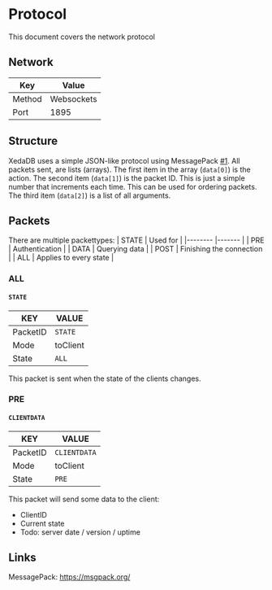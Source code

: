 # Protocol
This document covers the network protocol

## Network
| Key    	| Value 	    |
|--------	|-------	    |
| Method 	| Websockets   	|
| Port   	| 1895  	    |

## Structure
XedaDB uses a simple JSON-like protocol using MessagePack [#1](#links).
All packets sent, are lists (arrays).
The first item in the array (`data[0]`) is the action.
The second item (`data[1]`) is the packet ID. This is just a simple number that increments each time. This can be used for ordering packets.
The third item (`data[2]`) is a list of all arguments.

## Packets
There are multiple packettypes:
| STATE    	| Used for         	        |
|--------	|-------	                |
| PRE 	    | Authentication   	        |
| DATA   	| Querying data             |
| POST   	| Finishing the connection  |
| ALL   	| Applies to every state    |
### ALL
#### `STATE`
| KEY    	| VALUE         	        |
|--------	|-------	                |
| PacketID 	| `STATE`           	    |
| Mode   	| toClient                  |
| State   	| `ALL`                     |
This packet is sent when the state of the clients changes.

### PRE
#### `CLIENTDATA`
| KEY    	| VALUE         	        |
|--------	|-------	                |
| PacketID 	| `CLIENTDATA`           	    |
| Mode   	| toClient                  |
| State   	| `PRE`                     |
This packet will send some data to the client:
- ClientID
- Current state
- Todo: server date / version / uptime

## Links
MessagePack:
https://msgpack.org/
